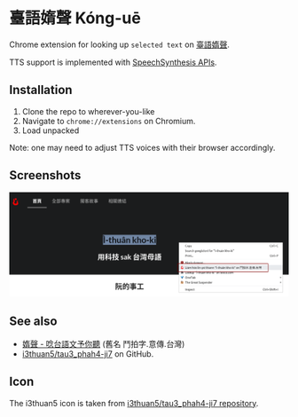 # 臺語媠聲 Kóng-uē

Chrome extension for looking up `selected text` on [臺語媠聲](https://suisiann.ithuan.tw/%E8%AC%9B/%E8%87%BA%E8%AA%9E%E5%AA%A0%E8%81%B2%E8%AC%9B%E8%A9%B1%E9%98%BF).

TTS support is implemented with
[SpeechSynthesis APIs](https://developer.mozilla.org/en-US/docs/Web/API/SpeechSynthesis).

## Installation

1. Clone the repo to wherever-you-like
2. Navigate to `chrome://extensions` on Chromium.
3. Load unpacked

Note: one may need to adjust TTS voices with their browser accordingly.

## Screenshots

![image](/images/screenshot.png)

## See also

- [媠聲 - 唸台語文予你聽](https://suisiann.ithuan.tw/) (舊名 鬥拍字.意傳.台灣)
- [i3thuan5/tau3_phah4-ji7](https://github.com/i3thuan5/tau3_phah4-ji7) on GitHub.

## Icon

The i3thuan5 icon is taken from [i3thuan5/tau3_phah4-ji7 repository](https://github.com/i3thuan5/tau3_phah4-ji7/blob/master/favicons/favicon-16x16.png).
